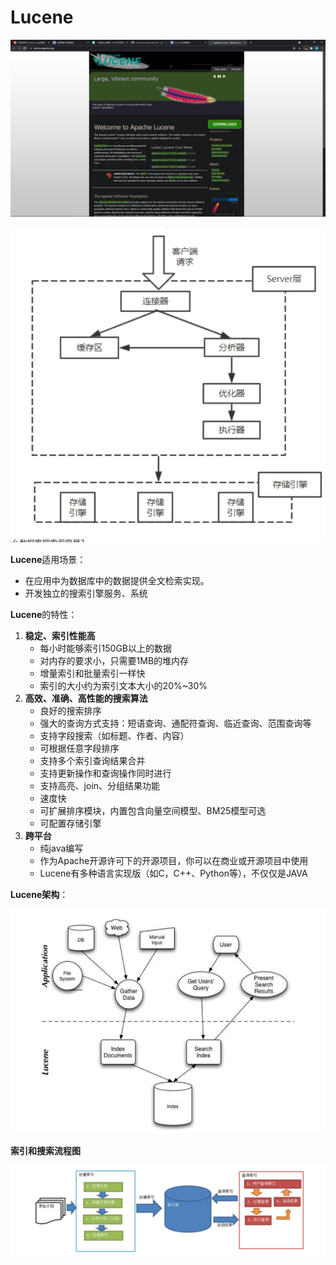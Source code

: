 # Lucene


![image-20210731012704516](https://github.com/lyj344272564/Lucene/blob/main/image/image-20210731012704516.png)

![image-20210731012732987](https://github.com/lyj344272564/Lucene/blob/main/image/image-20210731012732987.png)



**Lucene**适用场景：

- 在应用中为数据库中的数据提供全文检索实现。
- 开发独立的搜索引擎服务、系统

**Lucene**的特性：

1. **稳定、索引性能高**
   - 每小时能够索引150GB以上的数据
   - 对内存的要求小，只需要1MB的堆内存
   - 增量索引和批量索引一样快
   - 索引的大小约为索引文本大小的20%~30%
2. **高效、准确、高性能的搜索算法**
   - 良好的搜索排序
   - 强大的查询方式支持：短语查询、通配符查询、临近查询、范围查询等
   - 支持字段搜索（如标题、作者、内容）
   - 可根据任意字段排序
   - 支持多个索引查询结果合并
   - 支持更新操作和查询操作同时进行
   - 支持高亮、join、分组结果功能
   - 速度快
   - 可扩展排序模块，内置包含向量空间模型、BM25模型可选
   - 可配置存储引擎
3. **跨平台**
   - 纯java编写
   - 作为Apache开源许可下的开源项目，你可以在商业或开源项目中使用
   - Lucene有多种语言实现版（如C，C++、Python等），不仅仅是JAVA

**Lucene架构**：

![image-20210731013107300](https://github.com/lyj344272564/Lucene/blob/main/image/image-20210731013107300.png)

**索引和搜索流程图**

![image-20210731013133090](https://github.com/lyj344272564/Lucene/blob/main/image/image-20210731013133090.png)

